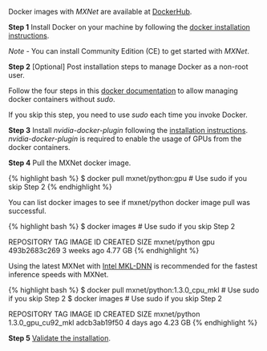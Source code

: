 Docker images with *MXNet* are available at [DockerHub](https://hub.docker.com/r/mxnet/).

**Step 1** Install Docker on your machine by following the [docker installation
instructions](https://docs.docker.com/engine/installation/linux/ubuntu/#install-using-the-repository).

*Note* - You can install Community Edition (CE) to get started with *MXNet*.

**Step 2** [Optional] Post installation steps to manage Docker as a non-root user.

Follow the four steps in this [docker
documentation](https://docs.docker.com/engine/installation/linux/linux-postinstall/#manage-docker-as-a-non-root-user)
to allow managing docker containers without *sudo*.

If you skip this step, you need to use *sudo* each time you invoke Docker.

**Step 3** Install *nvidia-docker-plugin* following the [installation
instructions](https://github.com/NVIDIA/nvidia-docker/wiki). *nvidia-docker-plugin*
is required to
enable the usage of GPUs from the docker containers.

**Step 4** Pull the MXNet docker image.

{% highlight bash %}
$ docker pull mxnet/python:gpu # Use sudo if you skip Step 2
{% endhighlight %}

You can list docker images to see if mxnet/python docker image pull was successful.

{% highlight bash %}
$ docker images # Use sudo if you skip Step 2

REPOSITORY TAG IMAGE ID CREATED SIZE
mxnet/python gpu 493b2683c269 3 weeks ago 4.77 GB
{% endhighlight %}

Using the latest MXNet with [Intel MKL-DNN](https://github.com/intel/mkl-dnn) is
recommended for the
fastest inference speeds with MXNet.

{% highlight bash %}
$ docker pull mxnet/python:1.3.0_cpu_mkl # Use sudo if you skip Step 2
$ docker images # Use sudo if you skip Step 2

REPOSITORY TAG IMAGE ID CREATED SIZE
mxnet/python 1.3.0_gpu_cu92_mkl adcb3ab19f50 4 days ago 4.23 GB
{% endhighlight %}

**Step 5** <a href="get_started/validate_mxnet">Validate the installation</a>.